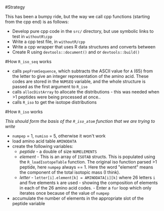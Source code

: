 

#Strategy

This has been a bumpy ride, but the way we call cpp functions (starting from the cpp end) is as follows:

- Develop pure cpp code in the `src/` directory, but use symbolic links to test in `withoutR\cpp`
- Write a cpp test file, in `withoutR/cpp`
- Write a cpp wrapper that uses R data structures and converts between
- Create R using `devtools::document()` and or `devtools::build()`


#How `R_iso_seq` works

- calls `pepFromSequence`, which subtracts the ASCII value for `A` (65) from the letter to give an integer representation of the amino acid. These codes are stored in the `NUMSEQ` variable, and the whole structure is passed as the first argument to `R_iso`
- calls `allocDistArray` to allocate the distributions - this was needed when >1 peptides were being processed at once..
- calls `R_iso` to get the isotope distributions



#How `R_iso` works


*This should form the basis of the `R_iso_atom` function that we are trying to write*

- `numpep` = 1, `numiso` = 5, otherwise it won't work
- load amino acid table `AMINODATA`
- create the following variables:
 	- *peptide* - a double of size `NUMELEMENTS`  	
 	- *element* - This is an array of `ISOTAB` structs. This is populated using the `R_loadIsotopeTable` function. The original iso function parsed >1 peptide, here `numpep` always == 1. Here the word "element" means the component of the total isotopic mass (I think). 
 	- *letter* - `letter[i].element[k] = AMINODATA[i][k]` where 26 letters `i` and five elements `k` are used - showing the composition of elements in each of the 26 amino acid codes. - Enter a `for` loop which only iterates once because of the value of `numpep`
- accumulate the number of elements in the appropriate slot of the peptide variable



